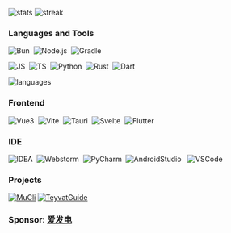 <img src="https://github-readme-stats.vercel.app/api?username=BTMuli&count_private=true&show_icons=true&theme=minimal" alt="stats" />&nbsp;<img src="https://github-readme-streak-stats.herokuapp.com/?user=BTMuli" alt="streak" />

### Languages and Tools

![Bun](https://img.shields.io/badge/Bun-FFA500?style=plastic&logo=bun&logoColor=white)&nbsp;
![Node.js](https://img.shields.io/badge/Node.js-339933?style=plastic&logo=Node.js&logoColor=white)&nbsp;
![Gradle](https://img.shields.io/badge/Gradle-02303A?style=plastic&logo=Gradle&logoColor=white)&nbsp;

![JS](https://img.shields.io/badge/JavaScript-F7DF1E?style=plastic&logo=JavaScript&logoColor=black)&nbsp;
![TS](https://img.shields.io/badge/TypeScript-007ACC?style=plastic&logo=TypeScript&logoColor=white)&nbsp;
![Python](https://img.shields.io/badge/Python-3776AB?style=plastic&logo=Python&logoColor=white)&nbsp;
![Rust](https://img.shields.io/badge/Rust-000000?style=plastic&logo=Rust&logoColor=white)&nbsp;
![Dart](https://img.shields.io/badge/Dart-0175C2?style=plastic&logo=Dart&logoColor=white)&nbsp;


<img src="https://github-readme-stats.vercel.app/api/top-langs/?username=BTMuli" alt="languages"/>

### Frontend

![Vue3](https://img.shields.io/badge/Vue-4FC08D?style=plastic&logo=Vue.js&logoColor=white)&nbsp;
![Vite](https://img.shields.io/badge/Vite-646CFF?style=plastic&logo=Vite&logoColor=white)&nbsp;
![Tauri](https://img.shields.io/badge/Tauri-41A91A?style=plastic&logo=Tauri&logoColor=white)&nbsp;
![Svelte](https://img.shields.io/badge/Svelte-FF3E00?style=plastic&logo=Svelte&logoColor=white)&nbsp;
![Flutter](https://img.shields.io/badge/Flutter-02569B?style=plastic&logo=Flutter&logoColor=white)&nbsp;

### IDE

![IDEA](https://img.shields.io/badge/IntelliJ%20IDEA-EB4813?style=plastic&logo=IntelliJ%20IDEA&logoColor=white)&nbsp;
![Webstorm](https://img.shields.io/badge/WebStorm-137CC2?style=plastic&logo=WebStorm&logoColor=white)&nbsp;
![PyCharm](https://img.shields.io/badge/PyCharm-4EC721?style=plastic&logo=PyCharm&logoColor=white)&nbsp;
![AndroidStudio](https://img.shields.io/badge/Android%20Studio-3DDC84?style=plastic&logo=Android%20Studio&logoColor=white)
&nbsp;
![VSCode](https://img.shields.io/badge/VSCode-007ACC?style=plastic&logo=Visual%20Studio%20Code&logoColor=white)&nbsp;

### Projects

[![MuCli](https://github-readme-stats.vercel.app/api/pin/?username=BTMuli&repo=MuCli)](https://github.com/BTMuli/MuCli)
[![TeyvatGuide](https://github-readme-stats.vercel.app/api/pin/?username=BTMuli&repo=TeyvatGuide)](https://github.com/BTMuli/TeyvatGuide)

### Sponsor: [爱发电](https://www.afdian.net/a/BTMuli)
